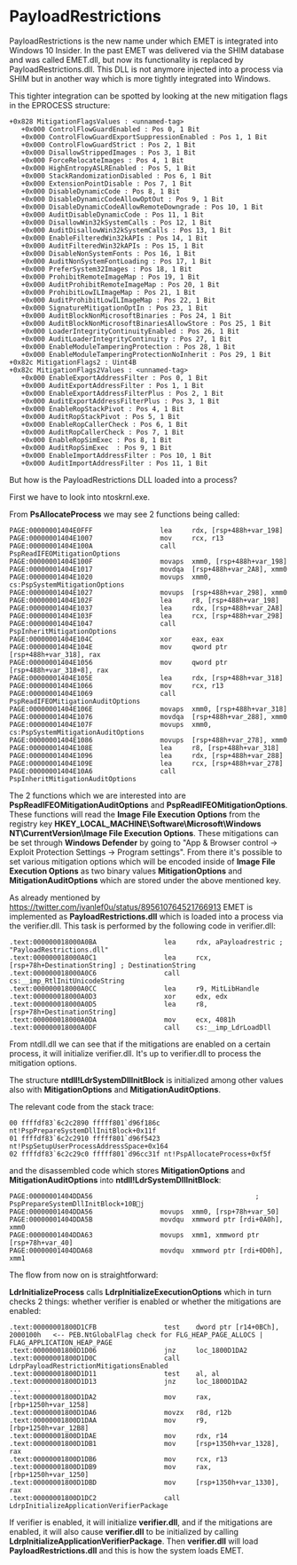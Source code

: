 # PayloadRestrictions

PayloadRestrictions is the new name under which EMET is integrated into Windows 10 Insider. In the past EMET was delivered via the SHIM database and was called EMET.dll, but now its functionality is replaced by PayloadRestrictions.dll. This DLL is not anymore injected into a process via SHIM but in another way which is more tightly integrated into Windows.


This tighter integration can be spotted by looking at the new mitigation flags in the EPROCESS structure:

```
+0x828 MitigationFlagsValues : <unnamed-tag>
   +0x000 ControlFlowGuardEnabled : Pos 0, 1 Bit
   +0x000 ControlFlowGuardExportSuppressionEnabled : Pos 1, 1 Bit
   +0x000 ControlFlowGuardStrict : Pos 2, 1 Bit
   +0x000 DisallowStrippedImages : Pos 3, 1 Bit
   +0x000 ForceRelocateImages : Pos 4, 1 Bit
   +0x000 HighEntropyASLREnabled : Pos 5, 1 Bit
   +0x000 StackRandomizationDisabled : Pos 6, 1 Bit
   +0x000 ExtensionPointDisable : Pos 7, 1 Bit
   +0x000 DisableDynamicCode : Pos 8, 1 Bit
   +0x000 DisableDynamicCodeAllowOptOut : Pos 9, 1 Bit
   +0x000 DisableDynamicCodeAllowRemoteDowngrade : Pos 10, 1 Bit
   +0x000 AuditDisableDynamicCode : Pos 11, 1 Bit
   +0x000 DisallowWin32kSystemCalls : Pos 12, 1 Bit
   +0x000 AuditDisallowWin32kSystemCalls : Pos 13, 1 Bit
   +0x000 EnableFilteredWin32kAPIs : Pos 14, 1 Bit
   +0x000 AuditFilteredWin32kAPIs : Pos 15, 1 Bit
   +0x000 DisableNonSystemFonts : Pos 16, 1 Bit
   +0x000 AuditNonSystemFontLoading : Pos 17, 1 Bit
   +0x000 PreferSystem32Images : Pos 18, 1 Bit
   +0x000 ProhibitRemoteImageMap : Pos 19, 1 Bit
   +0x000 AuditProhibitRemoteImageMap : Pos 20, 1 Bit
   +0x000 ProhibitLowILImageMap : Pos 21, 1 Bit
   +0x000 AuditProhibitLowILImageMap : Pos 22, 1 Bit
   +0x000 SignatureMitigationOptIn : Pos 23, 1 Bit
   +0x000 AuditBlockNonMicrosoftBinaries : Pos 24, 1 Bit
   +0x000 AuditBlockNonMicrosoftBinariesAllowStore : Pos 25, 1 Bit
   +0x000 LoaderIntegrityContinuityEnabled : Pos 26, 1 Bit
   +0x000 AuditLoaderIntegrityContinuity : Pos 27, 1 Bit
   +0x000 EnableModuleTamperingProtection : Pos 28, 1 Bit
   +0x000 EnableModuleTamperingProtectionNoInherit : Pos 29, 1 Bit
+0x82c MitigationFlags2 : Uint4B
+0x82c MitigationFlags2Values : <unnamed-tag>
   +0x000 EnableExportAddressFilter : Pos 0, 1 Bit
   +0x000 AuditExportAddressFilter : Pos 1, 1 Bit
   +0x000 EnableExportAddressFilterPlus : Pos 2, 1 Bit
   +0x000 AuditExportAddressFilterPlus : Pos 3, 1 Bit
   +0x000 EnableRopStackPivot : Pos 4, 1 Bit
   +0x000 AuditRopStackPivot : Pos 5, 1 Bit
   +0x000 EnableRopCallerCheck : Pos 6, 1 Bit
   +0x000 AuditRopCallerCheck : Pos 7, 1 Bit
   +0x000 EnableRopSimExec : Pos 8, 1 Bit
   +0x000 AuditRopSimExec  : Pos 9, 1 Bit
   +0x000 EnableImportAddressFilter : Pos 10, 1 Bit
   +0x000 AuditImportAddressFilter : Pos 11, 1 Bit
   ```

But how is the PayloadRestrictions DLL loaded into a process?

First we have to look into ntoskrnl.exe.

From **PsAllocateProcess** we may see 2 functions being called:

```
PAGE:00000001404E0FFF                 lea     rdx, [rsp+488h+var_198]
PAGE:00000001404E1007                 mov     rcx, r13
PAGE:00000001404E100A                 call    PspReadIFEOMitigationOptions
PAGE:00000001404E100F                 movaps  xmm0, [rsp+488h+var_198]
PAGE:00000001404E1017                 movdqa  [rsp+488h+var_2A8], xmm0
PAGE:00000001404E1020                 movups  xmm0, cs:PspSystemMitigationOptions
PAGE:00000001404E1027                 movups  [rsp+488h+var_298], xmm0
PAGE:00000001404E102F                 lea     r8, [rsp+488h+var_198]
PAGE:00000001404E1037                 lea     rdx, [rsp+488h+var_2A8]
PAGE:00000001404E103F                 lea     rcx, [rsp+488h+var_298]
PAGE:00000001404E1047                 call    PspInheritMitigationOptions
PAGE:00000001404E104C                 xor     eax, eax
PAGE:00000001404E104E                 mov     qword ptr [rsp+488h+var_318], rax
PAGE:00000001404E1056                 mov     qword ptr [rsp+488h+var_318+8], rax
PAGE:00000001404E105E                 lea     rdx, [rsp+488h+var_318]
PAGE:00000001404E1066                 mov     rcx, r13
PAGE:00000001404E1069                 call    PspReadIFEOMitigationAuditOptions
PAGE:00000001404E106E                 movaps  xmm0, [rsp+488h+var_318]
PAGE:00000001404E1076                 movdqa  [rsp+488h+var_288], xmm0
PAGE:00000001404E107F                 movups  xmm0, cs:PspSystemMitigationAuditOptions
PAGE:00000001404E1086                 movups  [rsp+488h+var_278], xmm0
PAGE:00000001404E108E                 lea     r8, [rsp+488h+var_318]
PAGE:00000001404E1096                 lea     rdx, [rsp+488h+var_288]
PAGE:00000001404E109E                 lea     rcx, [rsp+488h+var_278]
PAGE:00000001404E10A6                 call    PspInheritMitigationAuditOptions
```

The 2 functions which we are interested into are **PspReadIFEOMitigationAuditOptions** and **PspReadIFEOMitigationOptions**. These functions will read the **Image File Execution Options** from the registry key  **HKEY_LOCAL_MACHINE\Software\Microsoft\Windows NT\CurrentVersion\Image File Execution Options**. These mitigations can be set through **Windows Defender** by going to "App & Browser control -> Exploit Protection Settings -> Program settings". From there it's possible to set various mitigation options which will be encoded inside of **Image File Execution Options** as two binary values **MitigationOptions** and **MitigationAuditOptions** which are stored under the above mentioned key.

As already mentioned by https://twitter.com/ivanlef0u/status/895610764521766913 EMET is implemented as **PayloadRestrictions.dll** which is loaded into a process via the verifier.dll. This task is performed by the following code in verifier.dll:

```
.text:000000018000A0BA                 lea     rdx, aPayloadrestric ; "PayloadRestrictions.dll"
.text:000000018000A0C1                 lea     rcx, [rsp+78h+DestinationString] ; DestinationString
.text:000000018000A0C6                 call    cs:__imp_RtlInitUnicodeString
.text:000000018000A0CC                 lea     r9, MitLibHandle
.text:000000018000A0D3                 xor     edx, edx
.text:000000018000A0D5                 lea     r8, [rsp+78h+DestinationString]
.text:000000018000A0DA                 mov     ecx, 4081h
.text:000000018000A0DF                 call    cs:__imp_LdrLoadDll
```
From ntdll.dll we can see that if the mitigations are enabled on a certain process, it will initialize verifier.dll. It's up to verifier.dll to process the mitigation options.

The structure **ntdll!LdrSystemDllInitBlock** is initialized among other values also with **MitigationOptions** and **MitigationAuditOptions**.

The relevant code from the stack trace:
```
00 ffffdf83`6c2c2890 fffff801`d96f186c nt!PspPrepareSystemDllInitBlock+0x11f
01 ffffdf83`6c2c2910 fffff801`d96f5423 nt!PspSetupUserProcessAddressSpace+0x164
02 ffffdf83`6c2c29c0 fffff801`d96cc31f nt!PspAllocateProcess+0xf5f
```

and the disassembled code which stores **MitigationOptions** and **MitigationAuditOptions** into **ntdll!LdrSystemDllInitBlock**:

```
PAGE:00000001404DDA56                                         ; PspPrepareSystemDllInitBlock+10Bj
PAGE:00000001404DDA56                 movups  xmm0, [rsp+78h+var_50]
PAGE:00000001404DDA5B                 movdqu  xmmword ptr [rdi+0A0h], xmm0
PAGE:00000001404DDA63                 movups  xmm1, xmmword ptr [rsp+78h+var_40]
PAGE:00000001404DDA68                 movdqu  xmmword ptr [rdi+0D0h], xmm1
```

The flow from now on is straightforward:

**LdrInitializeProcess** calls **LdrpInitializeExecutionOptions** which in turn checks 2 things: whether verifier is enabled or whether the mitigations are enabled:

```
.text:00000001800D1CFB                 test    dword ptr [r14+0BCh], 2000100h   <-- PEB.NtGlobalFlag check for FLG_HEAP_PAGE_ALLOCS | FLAG_APPLICATION_HEAP_PAGE
.text:00000001800D1D06                 jnz     loc_1800D1DA2
.text:00000001800D1D0C                 call    LdrpPayloadRestrictionMitigationsEnabled
.text:00000001800D1D11                 test    al, al
.text:00000001800D1D13                 jnz     loc_1800D1DA2
...
.text:00000001800D1DA2                 mov     rax, [rbp+1250h+var_1258]
.text:00000001800D1DA6                 movzx   r8d, r12b
.text:00000001800D1DAA                 mov     r9, [rbp+1250h+var_12B8]
.text:00000001800D1DAE                 mov     rdx, r14
.text:00000001800D1DB1                 mov     [rsp+1350h+var_1328], rax
.text:00000001800D1DB6                 mov     rcx, r13
.text:00000001800D1DB9                 mov     rax, [rbp+1250h+var_1250]
.text:00000001800D1DBD                 mov     [rsp+1350h+var_1330], rax
.text:00000001800D1DC2                 call    LdrpInitializeApplicationVerifierPackage
```

If verifier is enabled, it will initialize **verifier.dll**, and if the mitigations are enabled, it will also cause **verifier.dll** to be initialized by calling **LdrpInitializeApplicationVerifierPackage**. Then **verifier.dll** will load **PayloadRestrictions.dll** and this is how the system loads EMET.
